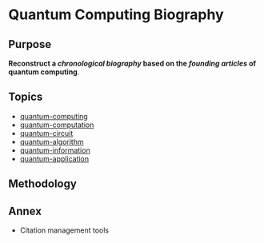# Quantum Computing Biography

## Purpose
**Reconstruct a _chronological biography_ based on the _founding articles_ of quantum computing**.

## Topics
- [quantum-computing](https://github.com/topics/quantum-computing)
- [quantum-computation](https://github.com/topics/quantum-computation)
- [quantum-circuit](https://github.com/topics/quantum-circuit)
- [quantum-algorithm](https://github.com/topics/quantum-algorithm)
- [quantum-information](https://github.com/topics/quantum-information)
- [quantum-application](https://github.com/topics/quantum-application)

## Methodology

## Annex
* Citation management tools

